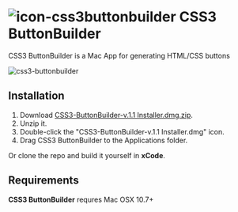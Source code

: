 # ![icon-css3buttonbuilder](https://cloud.githubusercontent.com/assets/1267580/25932963/c108e086-3614-11e7-8df6-8527f8514cbf.png) CSS3 ButtonBuilder

CSS3 ButtonBuilder is a Mac App for generating HTML/CSS buttons

![css3-buttonbuilder](https://cloud.githubusercontent.com/assets/1267580/25932968/c5c04556-3614-11e7-843a-88306b197a69.png)

## Installation

1. Download [CSS3-ButtonBuilder-v.1.1 Installer.dmg.zip](https://drive.google.com/file/d/0B51-lQkQgaf2QzlvdXV6eDZZUW8/view).
2. Unzip it.
3. Double-click the "CSS3-ButtonBuilder-v.1.1 Installer.dmg" icon.
4. Drag CSS3 ButtonBuilder to the Applications folder.

Or clone the repo and build it yourself in **xCode**.

## Requirements

**CSS3 ButtonBuilder** requres Mac OSX 10.7+
